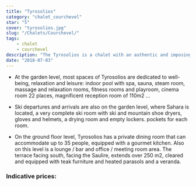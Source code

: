 ```yaml
---
title: "Tyrosolios"
category: "chalet_courchevel"
star: "5"
cover: "tyrosolios.jpg"
slug: "/Chalets/Courchevel/"
tags:
    - chalet
    - courchevel
description: "The Tyrosolios is a chalet with an authentic and imposing architecture of 1100 m 2 with 7 rooms or suites on 4 levels served by elevator. "
date: "2018-07-03"
--- 
```

 
<!-- # Description of Tyrosolios: -->
* At the garden level, most spaces of Tyrosolios are dedicated to well-being, relaxation and leisure: indoor pool with spa, sauna, steam room, massage and relaxation rooms, fitness rooms and playroom, cinema room 22 places, magnificent reception room of 110m2 ...

* Ski departures and arrivals are also on the garden level, where Sahara is located, a very complete ski room with ski and mountain shoe dryers, gloves and helmets, a drying room and empty lockers. pockets for each room.

* On the ground floor level, Tyrosolios has a private dining room that can accommodate up to 35 people, equipped with a gourmet kitchen.
Also on this level is a lounge / bar and office / meeting room area. The terrace facing south, facing the Saulire, extends over 250 m2, cleared and equipped with teak furniture and heated parasols and a veranda.

### Indicative prices: